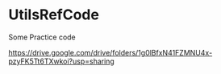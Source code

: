 # UtilsRefCode
Some Practice code

https://drive.google.com/drive/folders/1g0lBfxN41FZMNU4x-pzyFK5Tt6TXwkoi?usp=sharing
